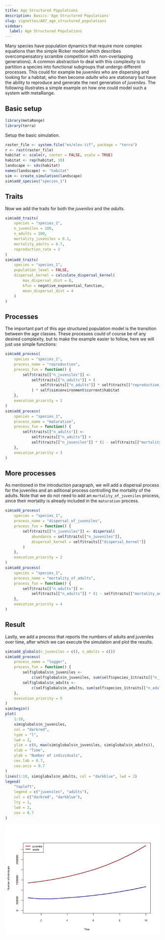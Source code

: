 ```yaml
---
title: Age Structured Populations
description: Basics:'Age Structured Populations'
slug: vignettes/A07_age_structured_populations
sidebar:
  label: Age Structured Populations
---
```



Many species have population dynamics that require more complex
equations than the simple Ricker model (which describes overcompensatory
scramble competition with non-overlapping generations). A common
abstraction to deal with this complexity is to partition a species into
functional subgroups that undergo different processes. This could for
example be *juveniles* who are dispersing and looking for a habitat, who
then become *adults* who are stationary but have the ability to
reproduce and generate the next generation of *juveniles*. The following
illustrates a simple example on how one could model such a system with
metaRange.

## Basic setup

``` r
library(metaRange)
library(terra)
```

Setup the basic simulation.

``` r
raster_file <- system.file("ex/elev.tif", package = "terra")
r <- rast(raster_file)
habitat <- scale(r, center = FALSE, scale = TRUE)
habitat <- rep(habitat, 10)
landscape <- sds(habitat)
names(landscape) <- "habitat"
sim <- create_simulation(landscape)
sim$add_species("species_1")
```

## Traits

Now we add the traits for both the *juveniles* and the *adults*.

``` r
sim$add_traits(
    species = "species_1",
    n_juveniles = 100,
    n_adults = 100,
    mortality_juveniles = 0.1,
    mortality_adults = 0.7,
    reproduction_rate = 2
)
sim$add_traits(
    species = "species_1",
    population_level = FALSE,
    dispersal_kernel = calculate_dispersal_kernel(
        max_dispersal_dist = 8,
        kfun = negative_exponential_function,
        mean_dispersal_dist = 4
    )
)
```

## Processes

The important part of this age structured population model is the
transition between the age classes. These processes could of course be
of any desired complexity, but to make the example easier to follow,
here we will just use simple functions:

``` r
sim$add_process(
    species = "species_1",
    process_name = "reproduction",
    process_fun = function() {
        self$traits[["n_juveniles"]] <-
            self$traits[["n_adults"]] + (
                self$traits[["n_adults"]] * self$traits[["reproduction_rate"]]
            ) * self$sim$environment$current$habitat
    },
    execution_priority = 1
)
sim$add_process(
    species = "species_1",
    process_name = "maturation",
    process_fun = function() {
        self$traits[["n_adults"]] <-
            self$traits[["n_adults"]] +
            self$traits[["n_juveniles"]] * (1 - self$traits[["mortality_juveniles"]])
    },
    execution_priority = 3
)
```

## More processes

As mentioned in the introduction paragraph, we will add a dispersal
process for the juveniles and an aditional process controlling the
mortality of the adults. Note that we do not need to add an
`mortality_of_juveniles` process, since their mortality is already
included in the `maturation` process.

``` r
sim$add_process(
    species = "species_1",
    process_name = "dispersal_of_juveniles",
    process_fun = function() {
        self$traits[["n_juveniles"]] <- dispersal(
            abundance = self$traits[["n_juveniles"]],
            dispersal_kernel = self$traits[["dispersal_kernel"]]
        )
    },
    execution_priority = 2
)
sim$add_process(
    species = "species_1",
    process_name = "mortality_of_adults",
    process_fun = function() {
        self$traits[["n_adults"]] <-
            self$traits[["n_adults"]] * (1 - self$traits[["mortality_adults"]])
    },
    execution_priority = 4
)
```

## Result

Lastly, we add a process that reports the numbers of adults and
juveniles over time, after which we can execute the simulation and plot
the results.

``` r
sim$add_globals(n_juveniles = c(), n_adults = c())
sim$add_process(
    process_name = "logger",
    process_fun = function() {
        self$globals$n_juveniles <-
            c(self$globals$n_juveniles, sum(self$species_1$traits[["n_juveniles"]]))
        self$globals$n_adults <-
            c(self$globals$n_adults, sum(self$species_1$traits[["n_adults"]]))
    },
    execution_priority = 5
)
sim$begin()
plot(
    1:10,
    sim$globals$n_juveniles,
    col = "darkred",
    type = "l",
    lwd = 2,
    ylim = c(0, max(sim$globals$n_juveniles, sim$globals$n_adults)),
    xlab = "Time",
    ylab = "Number of individuals",
    cex.lab = 0.7,
    cex.axis = 0.7
)
lines(1:10, sim$globals$n_adults, col = "darkblue", lwd = 2)
legend(
    "topleft",
    legend = c("juveniles", "adults"),
    col = c("darkred", "darkblue"),
    lty = 1,
    lwd = 2,
    cex = 0.7
)
```

![](../../../assets/A07_age_structured_populations_files/figure-markdown_github/run_sim-1.png)
